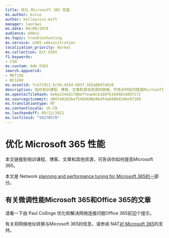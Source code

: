 ```yaml
---
title: 优化 Microsoft 365 性能
ms.author: kvice
author: kelleyvice-msft
manager: laurawi
ms.date: 04/09/2019
audience: Admin
ms.topic: troubleshooting
ms.service: o365-administration
localization_priority: Normal
ms.collection: Ent_O365
f1.keywords:
- CSH
ms.custom: Adm_O365
search.appverid:
- MET150
- BCS160
ms.assetid: fce71911-5c54-455d-b937-1b5a0b674620
description: 指向培训课程、博客、文章和其他资源的链接，可告诉你如何提高Microsoft 365。
ms.openlocfilehash: 6e6e224eb1f08effeae6c6189f61699834897172
ms.sourcegitcommit: d08fe0282be75483608e96df4e6986d346e97180
ms.translationtype: MT
ms.contentlocale: zh-CN
ms.lasthandoff: 09/12/2021
ms.locfileid: "59170578"
---
```

# <a name="tune-microsoft-365-performance"></a>优化 Microsoft 365 性能

本文链接到培训课程、博客、文章和其他资源，可告诉你如何提高Microsoft 365。
  
本文是 Network [planning and performance tuning for Microsoft 365的一](./network-planning-and-performance.md)部分。
   
## <a name="articles-about-fine-tuning-microsoft-365-and-office-365-performance"></a>有关微调性能Microsoft 365和Office 365的文章

请看一下由 Paul Collinge 优化和解决网络连接问题Office 365前[10](/archive/blogs/onthewire/top-10-tips-for-optimising-troubleshooting-your-office-365-network-connectivity)个提示。 
  
有关将网络地址转换与Microsoft 365的信息，请参阅 NAT[对 Microsoft 365](nat-support-with-microsoft-365.md)的支持。
